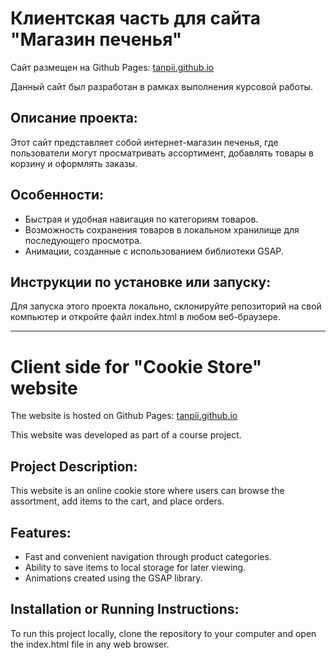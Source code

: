 # Клиентская часть для сайта "Магазин печенья"

Сайт размещен на Github Pages: [tanpii.github.io][1]

Данный сайт был разработан в рамках выполнения курсовой работы. 

## Описание проекта:

Этот сайт представляет собой интернет-магазин печенья, где пользователи могут просматривать ассортимент, добавлять товары в корзину и оформлять заказы.

## Особенности:

- Быстрая и удобная навигация по категориям товаров.
- Возможность сохранения товаров в локальном хранилище для последующего просмотра.
- Анимации, созданные с использованием библиотеки GSAP.

## Инструкции по установке или запуску:

Для запуска этого проекта локально, склонируйте репозиторий на свой компьютер и откройте файл index.html в любом веб-браузере.

---

# Client side for "Cookie Store" website

The website is hosted on Github Pages: [tanpii.github.io][1]

This website was developed as part of a course project.

## Project Description:

This website is an online cookie store where users can browse the assortment, add items to the cart, and place orders.

## Features:

- Fast and convenient navigation through product categories.
- Ability to save items to local storage for later viewing.
- Animations created using the GSAP library.

## Installation or Running Instructions:

To run this project locally, clone the repository to your computer and open the index.html file in any web browser.

[1]: http://tanpii.github.io/
